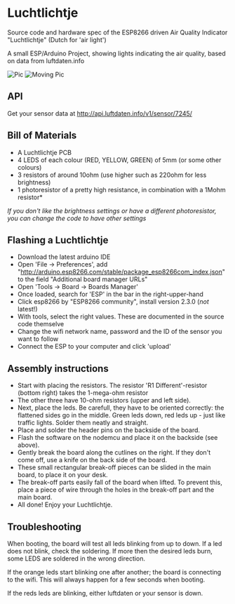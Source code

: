 # Luchtlichtje

Source code and hardware spec of the ESP8266 driven Air Quality Indicator "Luchtlichtje" (Dutch for 'air light')

A small ESP/Arduino Project, showing lights indicating the air quality, based on data from luftdaten.info

![Pic](https://raw.githubusercontent.com/pietervdvn/Luchtlichtje/master/2018-06-09%2017.20.08.jpg)
![Moving Pic](https://raw.githubusercontent.com/pietervdvn/Luchtlichtje/master/2018-06-16%2023.11.13.gif)

## API

Get your sensor data at http://api.luftdaten.info/v1/sensor/7245/

## Bill of Materials

- A Luchtlichtje PCB
- 4 LEDS of each colour (RED, YELLOW, GREEN) of 5mm (or some other colours)
- 3 resistors of around 10ohm (use higher such as 220ohm for less brightness)
- 1 photoresistor of a pretty high resistance, in combination with a 1Mohm resistor*

*If you don't like the brightness settings or have a different photoresistor, you can change the code to have other settings*

## Flashing a Luchtlichtje

- Download the latest arduino IDE
- Open 'File -> Preferences', add "http://arduino.esp8266.com/stable/package_esp8266com_index.json" to the field "Additional board manager URLs"
- Open 'Tools -> Board -> Boards Manager'
- Once loaded, search for 'ESP' in the bar in the right-upper-hand
- Click esp8266 by "ESP8266 community", install version 2.3.0 (_not_ latest!)
- With tools, select the right values. These are documented in the source code themselve
- Change the wifi network name, password and the ID of the sensor you want to follow
- Connect the ESP to your computer and click 'upload'


## Assembly instructions

- Start with placing the resistors. The resistor 'R1 Different'-resistor (bottom right) takes the 1-mega-ohm resistor
- The other three have 10-ohm resistors (upper and left side).
- Next, place the leds. Be carefull, they have to be oriented correctly: the flattened sides go in the middle. Green leds down, red leds up - just like traffic lights. Solder them neatly and straight.
- Place and solder the header pins on the backside of the board.
- Flash the software on the nodemcu and place it on the backside (see above).
- Gently break the board along the cutlines on the right. If they don't come off, use a knife on the back side of the board.
- These small rectangular break-off pieces can be slided in the main board, to place it on your desk.
- The break-off parts easily fall of the board when lifted. To prevent this, place a piece of wire through the holes in the break-off part and the main board.
- All done! Enjoy your Luchtlichtje.


## Troubleshooting

When booting, the board will test all leds blinking from up to down.
If a led does not blink, check the soldering.
If more then the desired leds burn, some LEDS are soldered in the wrong direction.

If the orange leds start blinking one after another; the board is connecting to the wifi. This will always happen for a few seconds when booting.

If the reds leds are blinking, either luftdaten or your sensor is down. 
